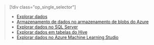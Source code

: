 > [!div class="op_single_selector"]
> * [Explorar dados](../articles/machine-learning/machine-learning-data-science-explore-data.md)
> * [Armazenamento de dados no armazenamento de blobs do Azure](../articles/machine-learning/machine-learning-data-science-explore-data-blob.md)
> * [Explorar dados no SQL Server](../articles/machine-learning/machine-learning-data-science-explore-data-sql-server.md)
> * [Explorar dados em tabelas do Hive](../articles/machine-learning/machine-learning-data-science-explore-data-hive-tables.md)
> * [Explorar dados no Azure Machine Learning Studio](https://azure.microsoft.com/documentation/videos/preprocessing-data-in-azure-ml-studio/)
> 
> 



<!--HONumber=Nov16_HO3-->


